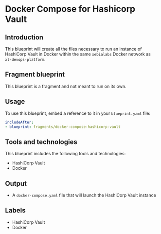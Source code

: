 # Docker Compose for Hashicorp Vault

## Introduction

This blueprint will create all the files necessary to run an instance of HashiCorp Vault in Docker within the same `xebialabs` Docker network as `xl-devops-platform`.

## Fragment blueprint

This blueprint is a fragment and not meant to run on its own.

## Usage

To use this blueprint, embed a reference to it in your `blueprint.yaml` file:

```yaml
includeAfter:
- blueprint: fragments/docker-compose-hashicorp-vault
```

## Tools and technologies

This blueprint includes the following tools and technologies:

* HashiCorp Vault
* Docker

## Output

* A `docker-compose.yaml` file that will launch the HashiCorp Vault instance

## Labels

* HashiCorp Vault
* Docker

